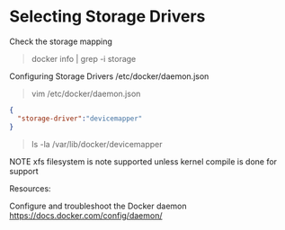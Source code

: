 # Selecting Storage Drivers

Check the storage mapping
> docker info | grep -i storage

Configuring Storage Drivers
/etc/docker/daemon.json
> vim /etc/docker/daemon.json

``` json
{
  "storage-driver":"devicemapper"
}
```

> ls -la /var/lib/docker/devicemapper

NOTE xfs filesystem is note supported unless kernel compile is done for support

Resources:

Configure and troubleshoot the Docker daemon
https://docs.docker.com/config/daemon/